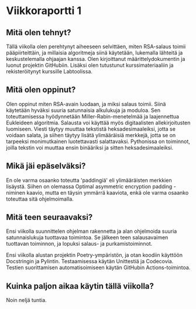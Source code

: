 # Viikkoraportti 1

## Mitä olen tehnyt?

Tällä viikolla olen perehtynyt aiheeseen selvittäen, miten RSA-salaus toimii pääpiirteittäin, ja millaisia algoritmeja siinä käytetään, lukemalla lähteitä ja keskustelemalla ohjaajan kanssa. Olen kirjoittanut määrittelydokumentin ja luonut projektin GitHubiin. Lisäksi olen tutustunut kurssimateriaaliin ja rekisteröitynyt kurssille Labtoolissa.

## Mitä olen oppinut?

Olen oppinut miten RSA-avain luodaan, ja miksi salaus toimii. Siinä käytetään hyväksi suuria satunnaisia alkulukuja ja moduloa. Sen toteuttamisessa hyödynnetään Miller-Rabin-menetelmää ja laajennettua Eukleideen algoritmia. Salausta voi käyttää myös digitaalisten allekirjoitusten luomiseen. Viesti täytyy muuttaa tekstistä heksadesimaaleiksi, jotta se voidaan salata, ja siihen täytyy lisätä ylimääräisiä merkkejä, jotta se on tarpeeksi monimutkainen luotettavasti salattavaksi. Pythonissa on toiminnot, joilla tekstin voi muuttaa ensin binääriksi ja sitten heksadesimaaleiksi.

## Mikä jäi epäselväksi?

En ole varma osaanko toteutta 'paddingiä' eli ylimääräisten merkkien lisäystä. Siihen on olemassa Optimal asymmetric encryption padding -niminen kaavio, mutta en täysin ymmärrä kaaviota, enkä ole varma osaanko toteuttaa sitä ohjelmoimalla.

## Mitä teen seuraavaksi?

Ensi viikolla suunnittelen ohjelman rakennetta ja alan ohjelmoida suuria satunnaislukuja tuottavaa toimintoa. Se jälkeen teen salausavaimen tuottavan toiminnon, ja lopuksi salaus- ja purkamistoiminnot.

Ensi viikolla alustan projektin Poetry-ympäristön, ja otan koodiin käyttöön Docstringin ja Pylintin. Testaamisessa käytän Unittestiä ja Codecovia. Testien suorittamisen automatisoimiseen käytän GitHubin Actions-toimintoa.

## Kuinka paljon aikaa käytin tällä viikolla?

Noin neljä tuntia.
